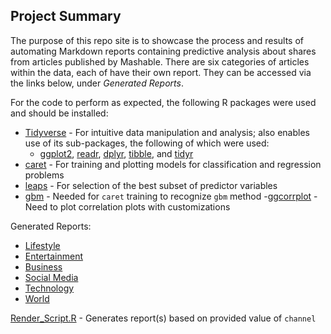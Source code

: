 ## Project Summary

The purpose of this repo site is to showcase the process and results of automating Markdown reports containing predictive analysis about shares from articles published by Mashable. There are six categories of articles within the data, each of have their own report. They can be accessed via the links below, under _Generated Reports_.

For the code to perform as expected, the following R packages were used and should be installed:
- [Tidyverse](https://www.tidyverse.org/) - For intuitive data manipulation and analysis; also enables use of its sub-packages, the following of which were used:
   - [ggplot2](https://ggplot2.tidyverse.org/), [readr](https://readr.tidyverse.org/), [dplyr](https://dplyr.tidyverse.org/), [tibble](https://tibble.tidyverse.org/), and [tidyr](https://tidyr.tidyverse.org/)
- [caret](https://github.com/topepo/caret/) - For training and plotting models for classification and regression problems
- [leaps](https://www.rdocumentation.org/packages/leaps/versions/3.1/topics/leaps) - For selection of the best subset of predictor variables 
- [gbm](https://github.com/gbm-developers/gbm#readme) - Needed for `caret` training to recognize `gbm` method
-[ggcorrplot](https://cran.r-project.org/web/packages/ggcorrplot/readme/README.html) - Need to plot correlation plots with customizations

Generated Reports:
- [Lifestyle](LifestyleAnalysis.html)
- [Entertainment](EntertainmentAnalysis.html)
- [Business](BusinessAnalysis.html)
- [Social Media](Social_MediaAnalysis.html)
- [Technology](TechnologyAnalysis.html)
- [World](WorldAnalysis.html)

[Render_Script.R](Render_Script.R) - Generates report(s) based on provided value of `channel`
